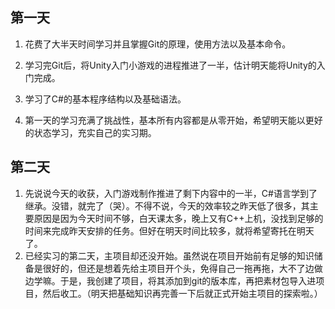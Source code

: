 ## 第一天

1. 花费了大半天时间学习并且掌握Git的原理，使用方法以及基本命令。

2. 学习完Git后，将Unity入门小游戏的进程推进了一半，估计明天能将Unity的入门完成。

3. 学习了C#的基本程序结构以及基础语法。

4. 第一天的学习充满了挑战性，基本所有内容都是从零开始，希望明天能以更好的状态学习，充实自己的实习期。

## 第二天

1. 先说说今天的收获，入门游戏制作推进了剩下内容中的一半，C#语言学到了继承。没错，就完了（哭）。不得不说，今天的效率较之昨天低了很多，其主要原因是因为今天时间不够，白天课太多，晚上又有C++上机，没找到足够的时间来完成昨天安排的任务。但好在明天时间比较多，就将希望寄托在明天了。
2. 已经实习的第二天，主项目却还没开始。虽然说在项目开始前有足够的知识储备是很好的，但还是想着先给主项目开个头，免得自己一拖再拖，大不了边做边学嘛。于是，我创建了项目，将其添加到git的版本库，再把素材包导入进项目，然后收工。（明天把基础知识再完善一下后就正式开始主项目的探索啦。）